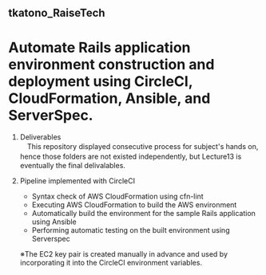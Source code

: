 tkatono_RaiseTech
--
# Automate Rails application environment construction and deployment using CircleCI, CloudFormation, Ansible, and ServerSpec.

1. Deliverables  
　This repository displayed consecutive process for subject's hands on, hence those folders are not existed independently, but Lecture13 is　eventually the final delivalables.  

2. Pipeline implemented with CircleCI  
    - Syntax check of AWS CloudFormation using cfn-lint
    - Executing AWS CloudFormation to build the AWS environment
    - Automatically build the environment for the sample Rails application using Ansible
    - Performing automatic testing on the built environment using Serverspec

    ※The EC2 key pair is created manually in advance and used by incorporating it into the CircleCI environment variables.

